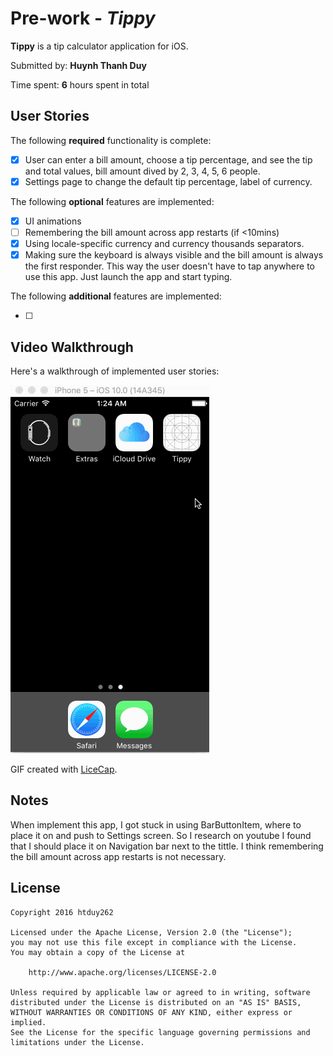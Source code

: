 # Pre-work - *Tippy*

**Tippy** is a tip calculator application for iOS.

Submitted by: **Huynh Thanh Duy**

Time spent: **6** hours spent in total

## User Stories

The following **required** functionality is complete:

* [x] User can enter a bill amount, choose a tip percentage, and see the tip and total values, bill amount dived by 2, 3, 4, 5, 6 people.
* [x] Settings page to change the default tip percentage, label of currency.

The following **optional** features are implemented:
* [x] UI animations
* [ ] Remembering the bill amount across app restarts (if <10mins)
* [x] Using locale-specific currency and currency thousands separators.
* [x] Making sure the keyboard is always visible and the bill amount is always the first responder. This way the user doesn't have to tap anywhere to use this app. Just launch the app and start typing.

The following **additional** features are implemented:

- [ ] 

## Video Walkthrough 

Here's a walkthrough of implemented user stories:

<img src='https://raw.githubusercontent.com/htduy262/Tippy/master/Tippy.gif' title='Video Walkthrough' width='' alt='Video Walkthrough' />

GIF created with [LiceCap](http://www.cockos.com/licecap/).

## Notes

When implement this app, I got stuck in using BarButtonItem, where to place it on and push to Settings screen. So I research on youtube I found that I should place it on Navigation bar next to the tittle.
I think remembering the bill amount across app restarts is not necessary.

## License

    Copyright 2016 htduy262

    Licensed under the Apache License, Version 2.0 (the "License");
    you may not use this file except in compliance with the License.
    You may obtain a copy of the License at

        http://www.apache.org/licenses/LICENSE-2.0

    Unless required by applicable law or agreed to in writing, software
    distributed under the License is distributed on an "AS IS" BASIS,
    WITHOUT WARRANTIES OR CONDITIONS OF ANY KIND, either express or implied.
    See the License for the specific language governing permissions and
    limitations under the License.
